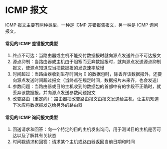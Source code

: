 # ICMP 报文 
ICMP 报文主要有两种类型，一种是 ICMP 差错报告报文，另一种是 ICMP 询问报文。

#### 常见的 ICMP 差错报文类型
1. 终点不可达：当路由器或主机不能交付数据报时就向源点发送终点不可达报文
2. 源点抑制：当路由器或主机由于阻塞而丢弃数据报时，就向源点发送源点抑制报文，使源点知道应当把数据报的发送速率放慢
3. 时间超过：当路由器收到生存时间为 0 的数据包时，除丢弃该数据报外，还要向源点发送时间超过报文（当终点在规定时间，数据报片未来齐，也会发送）
4. 参数问题：当路由器或目的主机收到的数据包的首部中有的字段不正确时，就丢弃该数据报，并向源点发送参数问题报文
5. 改变路由（重定向）：路由器把改变路由报文由报文发送给主机，让主机知道下次应将数据报发送给另外的路由器

#### 常见的 ICMP 询问报文类型
1. 回送请求和回答：向一个特定的目的主机发出询问，用于测试目的主机是否可达以及了解其有关状态
2. 时间戳请求和回答：请求某个主机或路由器返回当前日期和时间